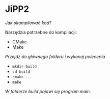 # JiPP2

*Jak skompilować kod?*

Narzędzia potrzebne do kompilacji:

* CMake
* Make

*Przejdź do głównego folderu i wykonaj polecenia*

* `mkdir build`
* `cd build`
* `cmake ..`
* `make`

*W folderze build pojawi się program main.*
